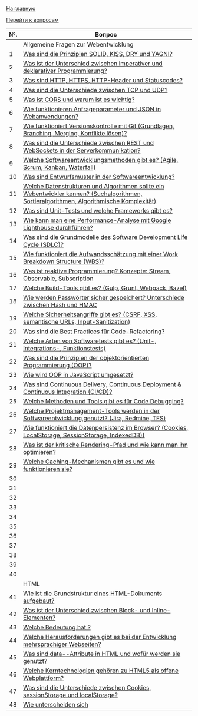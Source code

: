 <a name="top"></a>

[На главную](../README.md)

[Перейти к вопросам](#questions)

| №. | Вопрос |
| --- | --------- |
|   | Allgemeine Fragen zur Webentwicklung |
|1 | [Was sind die Prinzipien SOLID, KISS, DRY und YAGNI?](#1) |
|2 | [Was ist der Unterschied zwischen imperativer und deklarativer Programmierung?](#2) |
|3 | [Was sind HTTP, HTTPS, HTTP-Header und Statuscodes?](#3) |
|4 | [Was sind die Unterschiede zwischen TCP und UDP?](#4) |
|5 | [Was ist CORS und warum ist es wichtig?](#5) |
|6 | [Wie funktionieren Anfrageparameter und JSON in Webanwendungen?](#6) |
|7 | [Wie funktioniert Versionskontrolle mit Git (Grundlagen, Branching, Merging, Konflikte lösen)?](#7) |
|8 | [Was sind die Unterschiede zwischen REST und WebSockets in der Serverkommunikation?](#8) |
|9 | [Welche Softwareentwicklungsmethoden gibt es? (Agile, Scrum, Kanban, Waterfall)](#9) |
|10 | [Was sind Entwurfsmuster in der Softwareentwicklung?](#10) |
|11 | [Welche Datenstrukturen und Algorithmen sollte ein Webentwickler kennen? (Suchalgorithmen, Sortieralgorithmen, Algorithmische Komplexität)](#11) |
|12 | [Was sind Unit-Tests und welche Frameworks gibt es?](#12) |
|13 | [Wie kann man eine Performance-Analyse mit Google Lighthouse durchführen?](#13) |
|14 | [Was sind die Grundmodelle des Software Development Life Cycle (SDLC)?](#14) |
|15 | [Wie funktioniert die Aufwandsschätzung mit einer Work Breakdown Structure (WBS)?](#15) |
|16 | [Was ist reaktive Programmierung? Konzepte: Stream, Observable, Subscription](#16) |
|17 | [Welche Build-Tools gibt es? (Gulp, Grunt, Webpack, Bazel)](#17) |
|18 | [Wie werden Passwörter sicher gespeichert? Unterschiede zwischen Hash und HMAC](#18) |
|19 | [Welche Sicherheitsangriffe gibt es? (CSRF, XSS, semantische URLs, Input-Sanitization)](#19) |
|20 | [Was sind die Best Practices für Code-Refactoring?](#20) |
|21 | [Welche Arten von Softwaretests gibt es? (Unit-, Integrations-, Funktionstests)](#21) |
|22 | [Was sind die Prinzipien der objektorientierten Programmierung (OOP)?](#22) |
|23 | [Wie wird OOP in JavaScript umgesetzt?](#23) |
|24 | [Was sind Continuous Delivery, Continuous Deployment & Continuous Integration (CI/CD)?](#24) |
|25 | [Welche Methoden und Tools gibt es für Code Debugging?](#25) |
|26 | [Welche Projektmanagement-Tools werden in der Softwareentwicklung genutzt? (Jira, Redmine, TFS)](#26) |
|27 | [Wie funktioniert die Datenpersistenz im Browser? (Cookies, LocalStorage, SessionStorage, IndexedDB))](#27) |
|28 | [Was ist der kritische Rendering-Pfad und wie kann man ihn optimieren?](#28) |
|29 | [Welche Caching-Mechanismen gibt es und wie funktionieren sie?](#29) |
|30 | [](#30) |
|31 | [](#31) |
|32 | [](#32) |
|33 | [](#33) |
|34 | [](#34) |
|35 | [](#35) |
|36 | [](#36) |
|37 | [](#37) |
|38 | [](#38) |
|39 | [](#39) |
|40 | [](#40) |
|   | HTML |
|41 | [Wie ist die Grundstruktur eines HTML-Dokuments aufgebaut?](#41) |
|42 | [Was ist der Unterschied zwischen Block- und Inline-Elementen?](#42) |
|43 | [Welche Bedeutung hat <!DOCTYPE html>?](#43) |
|44 | [Welche Herausforderungen gibt es bei der Entwicklung mehrsprachiger Webseiten?](#44) |
|45 | [Was sind data--Attribute in HTML und wofür werden sie genutzt?](#45) |
|46 | [Welche Kerntechnologien gehören zu HTML5 als offene Webplattform?](#46) |
|47 | [Was sind die Unterschiede zwischen Cookies, sessionStorage und localStorage?](#47) |
|48 | [Wie unterscheiden sich <script>, <script async> und <script defer>?](#48) |
|49 | [Warum sollte CSS im <head> platziert und JavaScript am Ende des <body>-Tags eingebunden werden? Gibt es Ausnahmen?](#49) |
|50 | [Was ist Progressive Rendering?](#50) |
|51 | [Wie funktioniert das srcset-Attribut in <img>-Tags für Responsive Images?](#51) |
|52 | [Welche semantischen HTML-Tags gibt es und warum sind sie wichtig?](#52) |
|53 | [Wann sollte <article> statt <section> verwendet werden?](#53) |
|54 | [Dürfen <p>-Tags ineinander verschachtelt werden? Ist <div> in <p> erlaubt?](#54) |
|55 | [Was ist der Unterschied zwischen id und class in HTML?](#55) |
|56 | [](#56) |
|57 | [](#57) |
|58 | [](#58) |
|59 | [](#59) |
|60 | [](#60) |
|61 | [](#61) |
|62 | [](#62) |
|63 | [](#63) |
|64 | [](#64) |
|65 | [](#65) |
|66 | [](#66) |
|67 | [](#67) |
|68 | [](#68) |
|69 | [](#69) |
|70 | [](#70) |
|71 | [](#71) |
|72 | [](#72) |
|73 | [](#73) |
|74 | [](#74) |
|75 | [](#75) |
|   | CSS |
|76 | [Welche Möglichkeiten gibt es, CSS in eine Webseite einzubinden?](#76) |
|77 | [Was sind die Vorteile und Anwendungen von CSS-Modulen?](#77) |
|78 | [Was sind CSS-Selektoren und wie funktioniert die Spezifität?](#78) |
|79 | [Welche Positionierungsarten gibt es in CSS? (static, relative, absolute, fixed, sticky)](#79) |
|80 | [Was sind die Unterschiede zwischen margin und padding?](#80) |
|81 | [Wie kann man Schriftarten in CSS einbinden?](#81) |
|82 | [Welche Methoden gibt es, um Elemente auszublenden? (display: none, visibility: hidden, opacity, etc.)](#82) |
|83 | [Wie funktioniert der z-index und wann wird er verwendet?](#83) |
|84 | [Was sind data--Attribute und wie werden sie genutzt?](#84) |
|85 | [Was sind die Unterschiede zwischen float, flexbox und grid?](#85) |
|86 | [Was sind die Grundlagen von Flexbox? (Achsen, flex-grow, flex-shrink, flex-basis)](#86) |
|87 | [Was sind die Unterschiede zwischen display: flex und display: grid?](#87) |
|88 | [Können Flexbox und Grid zusammen verwendet werden?](#88) |
|89 | [Wie bestimmen Browser, welche Elemente CSS-Regeln erhalten?](#89) |
|90 | [Was sind CSS-Pseudoelemente und wie werden sie verwendet?](#90) |
|91 | [Was macht * { box-sizing: border-box; } und warum ist es nützlich?](#91) |
|92 | [Was sind die Unterschiede zwischen Inline-, Block- und Inline-Block-Elementen in CSS?](#92) |
|93 | [Was sind die wichtigsten Prinzipien von Responsive Design und Mobile-First-Ansätzen?](#93) |
|94 | [Welche display-Eigenschaften gibt es und was sind ihre Anwendungsfälle?](#94) |
|95 | [Wie funktionieren Keyframe-Animationen in CSS (@keyframes)?](#95) |
|96 | [Wie lassen sich CSS-Dateien optimieren, um die Ladegeschwindigkeit zu verbessern?](#96) |
|97 | [Was sind CSS-Sprites und wofür werden sie verwendet?](#97) |
|98 | [Wie funktioniert Lazy Loading für CSS?](#98) |
|99 | [Welche Methoden gibt es, um CSS für verschiedene Medien anzupassen?](#99) |
|100 | [Welche Sicherheitsrisiken gibt es bei CSS und wie kann man sie vermeiden?](#100) |
|101 | [Was ist prefers-reduced-motion und wofür wird es genutzt?](#101) |
|102 | [Wie funktionieren ::before und ::after in CSS?](#102) |
|103 | [Wie definiert man Fallbacks für ältere Browser?](#103) |
|104 | [Wie kann CSS zur Verbesserung der Barrierefreiheit beitragen?](#104) |
|105 | [Was sind Best Practices für eine saubere CSS-Architektur?](#105) |
|106 | [Wie funktioniert die aspect-ratio-Eigenschaft?](#106) |
|107 | [Was sind Utility-Klassen in CSS und wann sollten sie verwendet werden?](#107) |
|108 | [Welche Tools helfen bei der Analyse und Optimierung von CSS?](#108) |
|109 | [Wie können CSS-Dateien modularisiert werden?](#109) |
|110 | [Was ist der Unterschied zwischen @import und link für CSS?](#110) |
|111 | [Wie kann man CSS-Transitions mit JavaScript steuern?](#111) |
|112 | [Was bewirkt scroll-behavior: smooth in CSS?](#112) |
|113 | [Welche modernen CSS-Techniken sollte man heute kennen?](#113) |
|114 | [Wie funktioniert die line-clamp-Eigenschaft?](#114) |
|115 | [Was sind Container Queries und warum sind sie wichtig?](#115) |
|116 | [](#116) |
|117 | [](#117) |
|118 | [](#118) |
|119 | [](#119) |
|120 | [](#120) |
|121 | [](#121) |
|122 | [](#122) |
|123 | [](#123) |
|124 | [](#124) |
|125 | [](#125) |
|126 | [](#126) |
|127 | [](#127) |
|128 | [](#128) |
|129 | [](#129) |
|130 | [](#130) |
|131 | [](#131) |
|132 | [](#132) |
|133 | [](#133) |
|134 | [](#134) |
|135 | [](#135) |
|136 | [](#136) |
|137 | [](#137) |
|138 | [](#138) |
|139 | [](#139) |
|140 | [](#140) |



<a name="questions"></a>

## Base Grundlagen

  **[⬆ Наверх](#top)**
  
1. ### <a name="1"></a> Was sind die Prinzipien SOLID, KISS, DRY und YAGNI?

### **Software-Design-Prinzipien: SOLID, KISS, DRY, YAGNI**  

📌 **Diese Prinzipien helfen, sauberen, wartbaren und effizienten Code zu schreiben.**  
Sie verbessern die **Lesbarkeit, Skalierbarkeit und Testbarkeit** von Code.

---

## **1. SOLID – Fünf Prinzipien für objektorientierte Programmierung**
📌 **SOLID steht für fünf Prinzipien, die den Code modular, flexibel und erweiterbar machen.**

| Prinzip | Beschreibung | Beispiel |
|---------|-------------|----------|
| **S – Single Responsibility** | **Jede Klasse/Funktion sollte nur eine Aufgabe haben.** | ❌ **Schlecht:** Eine Klasse, die **Daten speichert und anzeigt.**<br>✅ **Gut:** Eine Klasse speichert Daten, eine andere zeigt sie an. |
| **O – Open/Closed Principle** | **Code sollte erweiterbar, aber nicht änderbar sein.** | ✅ **Gut:** Neue Features über **Vererbung oder Interfaces** hinzufügen, nicht alten Code ändern. |
| **L – Liskov Substitution Principle** | **Subklassen müssen sich wie ihre Elternklasse verhalten.** | ❌ **Schlecht:** Eine `Rechteck`-Klasse wird zu `Quadrat`, aber verändert unerwartet Verhalten. |
| **I – Interface Segregation** | **Keine riesigen Interfaces – lieber mehrere kleine!** | ❌ **Schlecht:** Ein Interface mit 10 Methoden, von denen nur 2 verwendet werden. |
| **D – Dependency Inversion** | **Hochrangige Module sollen nicht von konkreten Implementierungen abhängen.** | ✅ **Gut:** Nutzung von **Abstraktionen (`interface`)**, nicht direkt von Klassen. |

Hier sind Beispiele für alle **SOLID**-Prinzipien in JavaScript:

---

### **1. S – Single Responsibility Principle (SRP)**
📌 **Jede Klasse sollte nur eine Verantwortung haben.**  
✅ **Logging (`FileLogger`) und Benutzerverwaltung (`User`) sind getrennt.**

```javascript
class FileLogger {
  log(message) {
    console.log(message);
  }
}

class User {
  constructor(name, logger) {
    this.name = name;
    this.logger = logger;
  }

  save() {
    this.logger.log(`Benutzer ${this.name} gespeichert.`);
  }
}

const logger = new FileLogger();
const user = new User("Max", logger);
user.save();
```

---

### **2. O – Open/Closed Principle (OCP)**
📌 **Klassen sollten offen für Erweiterungen, aber geschlossen für Modifikationen sein.**  
✅ **Neue Logging-Methoden (`FileLogger` → `DatabaseLogger`) werden hinzugefügt, ohne `User` zu ändern.**

```javascript
class Logger {
  log(message) {
    throw new Error("Methode muss implementiert werden");
  }
}

class FileLogger extends Logger {
  log(message) {
    console.log(`File Log: ${message}`);
  }
}

class DatabaseLogger extends Logger {
  log(message) {
    console.log(`Database Log: ${message}`);
  }
}

class User {
  constructor(name, logger) {
    this.name = name;
    this.logger = logger;
  }

  save() {
    this.logger.log(`Benutzer ${this.name} gespeichert.`);
  }
}

const logger = new DatabaseLogger();
const user = new User("Max", logger);
user.save();
```

---

### **3. L – Liskov Substitution Principle (LSP)**
📌 **Unterklassen sollten die Elternklasse korrekt ersetzen können.**  
✅ **Das Ersetzen von `Rectangle` durch `Square` zerstört nicht die Logik.**

```javascript
class Rectangle {
  constructor(width, height) {
    this.width = width;
    this.height = height;
  }

  getArea() {
    return this.width * this.height;
  }
}

class Square extends Rectangle {
  constructor(size) {
    super(size, size);
  }
}

const rect = new Rectangle(10, 20);
console.log(rect.getArea()); // ✅ 200

const square = new Square(10);
console.log(square.getArea()); // ✅ 100 (zerstört das Verhalten nicht)
```

---

### **4. I – Interface Segregation Principle (ISP)**
📌 **Klassen sollten nicht von Methoden abhängen, die sie nicht benötigen.**  
✅ **`Printer` und `Scanner` wurden getrennt, sodass ein Drucker nicht `scan()` benötigt.**

```javascript
class Printer {
  print(document) {
    throw new Error("Methode muss implementiert werden");
  }
}

class Scanner {
  scan(document) {
    throw new Error("Methode muss implementiert werden");
  }
}

class OfficePrinter extends Printer {
  print(document) {
    console.log(`Drucken: ${document}`);
  }
}

class MultiFunctionDevice extends Printer {
  print(document) {
    console.log(`Drucken: ${document}`);
  }

  scan(document) {
    console.log(`Scannen: ${document}`);
  }
}

const printer = new OfficePrinter();
printer.print("Testseite"); // ✅ Nur Drucken
```

---

### **5. D – Dependency Inversion Principle (DIP)**
📌 **Abhängigkeiten sollten von Abstraktionen (`interface`) und nicht von konkreten Klassen kommen.**  
✅ **Verwendung von `ILogger` anstelle von `FileLogger`.**

```javascript
class ILogger {
  log(message) {
    throw new Error("Methode muss implementiert werden");
  }
}

class FileLogger extends ILogger {
  log(message) {
    console.log(`File Log: ${message}`);
  }
}

class User {
  constructor(name, logger) {
    this.name = name;
    this.logger = logger;
  }

  save() {
    this.logger.log(`Benutzer ${this.name} gespeichert.`);
  }
}

const logger = new FileLogger();
const user = new User("Max", logger);
user.save();
```

---

### **Zusammenfassung**
| **SOLID** | **Prinzip** | **Empfehlung** |
|-----------|------------|----------------|
| **S** | **Single Responsibility** | Trennen Sie Klassen nach ihrer Funktionalität |
| **O** | **Open/Closed** | Verwenden Sie Erweiterung (`extends`), anstatt den Code zu ändern |
| **L** | **Liskov Substitution** | Unterklassen sollten Elternklassen korrekt ersetzen |
| **I** | **Interface Segregation** | Teilen Sie Schnittstellen in kleine, unabhängige Teile |
| **D** | **Dependency Inversion** | Abhängigkeit sollte von einer Abstraktion kommen, nicht von einer konkreten Klasse |

---

## **2. KISS – "Keep It Simple, Stupid"**
📌 **Code sollte so einfach wie möglich sein.**  
- **Vermeide unnötige Komplexität.**  
- **Nutze klare und verständliche Strukturen.**  

❌ **Schlechtes Beispiel (zu kompliziert)**  
```javascript
function add(a, b) {
  if (typeof a === "number" && typeof b === "number") {
    return a + b;
  } else {
    throw new Error("Nur Zahlen erlaubt!");
  }
}
```
✅ **Besser (einfach & verständlich)**  
```javascript
function add(a, b) {
  return a + b;
}
```
✅ **Einfacherer Code ist besser wartbar & verständlich!**  

---

## **3. DRY – "Don't Repeat Yourself"**
📌 **Vermeide duplizierten Code – nutze Funktionen oder Klassen für Wiederverwendbarkeit.**  

❌ **Schlechtes Beispiel (duplizierter Code)**  
```javascript
function areaOfSquare(side) {
  return side * side;
}

function areaOfRectangle(width, height) {
  return width * height;
}
```
✅ **Besser (eine gemeinsame Funktion)**  
```javascript
function area(shape) {
  return shape.width * shape.height;
}

console.log(area({ width: 5, height: 5 })); // ✅ Quadrat
console.log(area({ width: 5, height: 10 })); // ✅ Rechteck
```
✅ **Wiederverwendbar & flexibel**  

---

## **4. YAGNI – "You Ain't Gonna Need It"**
📌 **Schreibe nur Code, den du wirklich brauchst – keine vorzeitigen Features!**  
- Vermeide unnötige Funktionen, die du **vielleicht irgendwann brauchst**.  
- Fokus auf **aktuellen Anforderungen**, nicht Spekulation.  

❌ **Schlechtes Beispiel (unnötige Features)**  
```javascript
class User {
  constructor(name) {
    this.name = name;
    this.permissionLevel = "user"; // Zukunftsfeature
  }

  generateReport() {
    console.log("Report generiert"); // Wird aktuell nicht genutzt
  }
}
```
✅ **Besser (nur das Nötige implementieren)**  
```javascript
class User {
  constructor(name) {
    this.name = name;
  }
}
```
✅ **Spart Entwicklungszeit & hält Code sauber**  

---

### **Zusammenfassung**
| Prinzip | Bedeutung | Vorteil |
|---------|-----------|---------|
| **SOLID** | 5 Prinzipien für robuste OOP-Software | Wartbarer & erweiterbarer Code |
| **KISS** | Code so einfach wie möglich halten | Leicht verständlich & weniger Fehler |
| **DRY** | Vermeide doppelten Code | Besser wartbar & weniger Fehler |
| **YAGNI** | Implementiere nur das, was du brauchst | Spart Zeit & hält Code schlank |

🔗 [MDN: Clean Code in JavaScript](https://developer.mozilla.org/en-US/docs/Web/JavaScript/Guide/Writing_Clean_Code)  
🔗 [SOLID Prinzipien erklärt](https://refactoring.guru/design-patterns/solid)

  **[⬆ Наверх](#top)**

2. ### <a name="2"></a> 


  **[⬆ Наверх](#top)**

3. ### <a name="3"></a> 


  **[⬆ Наверх](#top)**

4. ### <a name="4"></a> 


  **[⬆ Наверх](#top)**

5. ### <a name="5"></a> 


  **[⬆ Наверх](#top)**

6. ### <a name="6"></a> 


  **[⬆ Наверх](#top)**

7. ### <a name="7"></a> 


  **[⬆ Наверх](#top)**

8. ### <a name="8"></a> 


  **[⬆ Наверх](#top)**

9. ### <a name="9"></a> 


  **[⬆ Наверх](#top)**

10. ### <a name="10"></a> 


  **[⬆ Наверх](#top)**

11. ### <a name="11"></a> 


  **[⬆ Наверх](#top)**

12. ### <a name="12"></a> 


  **[⬆ Наверх](#top)**

13. ### <a name="13"></a> 


  **[⬆ Наверх](#top)**  

14. ### <a name="14"></a> 


  **[⬆ Наверх](#top)** 

15. ### <a name="15"></a> 


  **[⬆ Наверх](#top)** 

16. ### <a name="16"></a> 


  **[⬆ Наверх](#top)** 

17. ### <a name="17"></a> 


  **[⬆ Наверх](#top)** 

18. ### <a name="18"></a> 


  **[⬆ Наверх](#top)** 

19. ### <a name="19"></a> 


  **[⬆ Наверх](#top)** 

20. ### <a name="20"></a> 


  **[⬆ Наверх](#top)**   

21. ### <a name="21"></a> 


  **[⬆ Наверх](#top)**

22. ### <a name="22"></a> 


  **[⬆ Наверх](#top)**

23. ### <a name="23"></a> 


  **[⬆ Наверх](#top)**

24. ### <a name="24"></a> 


  **[⬆ Наверх](#top)**

25. ### <a name="25"></a> 


  **[⬆ Наверх](#top)**

26. ### <a name="26"></a> 


  **[⬆ Наверх](#top)**

27. ### <a name="27"></a> 


  **[⬆ Наверх](#top)**

28. ### <a name="28"></a> 


  **[⬆ Наверх](#top)**

29. ### <a name="29"></a> 


  **[⬆ Наверх](#top)**

30. ### <a name="30"></a> 


  **[⬆ Наверх](#top)**

31. ### <a name="31"></a> 


  **[⬆ Наверх](#top)**  
